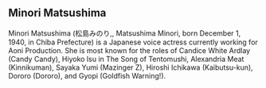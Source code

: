 ## Minori Matsushima

Minori Matsushima (松島みのり,, Matsushima Minori, born December 1, 1940, in Chiba Prefecture) is a Japanese voice actress currently working for Aoni Production. She is most known for the roles of Candice White Ardlay (Candy Candy), Hiyoko Isu in The Song of Tentomushi, Alexandria Meat (Kinnikuman), Sayaka Yumi (Mazinger Z), Hiroshi Ichikawa (Kaibutsu-kun), Dororo (Dororo), and Gyopi (Goldfish Warning!).